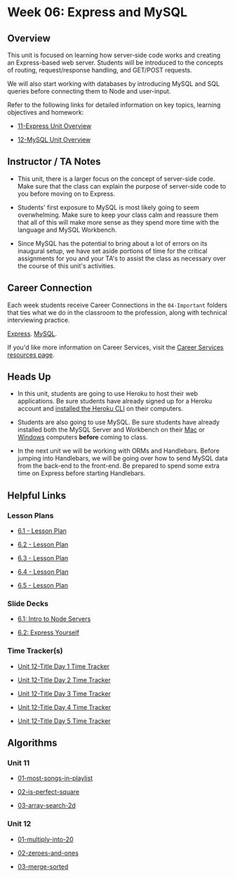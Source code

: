 # Week 06: Express and MySQL

## Overview

This unit is focused on learning how server-side code works and creating an Express-based web server. Students will be introduced to the concepts of routing, request/response handling, and GET/POST requests.

We will also start working with databases by introducing MySQL and SQL queries before connecting them to Node and user-input.

Refer to the following links for detailed information on key topics, learning objectives and homework:

  * [11-Express Unit Overview](../../../01-Class-Content/11-express/README.md)

  * [12-MySQL Unit Overview](../../../01-Class-Content/12-mysql/README.md)

## Instructor / TA Notes

* This unit, there is a larger focus on the concept of server-side code. Make sure that the class can explain the purpose of server-side code to you before moving on to Express. 

* Students' first exposure to MySQL is most likely going to seem overwhelming. Make sure to keep your class calm and reassure them that all of this will make more sense as they spend more time with the language and MySQL Workbench.

* Since MySQL has the potential to bring about a lot of errors on its inaugural setup, we have set aside portions of time for the critical assignments for you and your TA's to assist the class as necessary over the course of this unit's activities.

## Career Connection
Each week students receive Career Connections in the `04-Important` folders that ties what we do in the classroom to the profession, along with technical interviewing practice.

[Express](../../../01-Class-Content/11-Express/04-Important/CAREER-CONNECTION.md).
[MySQL](../../../01-Class-Content/12-MySQL/04-Important/CAREER-CONNECTION.md).

If you'd like more information on Career Services, visit the [Career Services resources page](http://bit.ly/CodingCS).

## Heads Up

* In this unit, students are going to use Heroku to host their web applications. Be sure students have already signed up for a Heroku account and [installed the Heroku CLI](../../../01-Class-Content/11-express/04-Important/heroku-install.md) on their computers.

* Students are also going to use MySQL. Be sure students have already installed both the MySQL Server and Workbench on their [Mac](../../../01-Class-Content/12-MySQL/04-Important/mysql-mac-guide.md) or [Windows](../../../01-Class-Content/12-MySQL/04-Important/mysql-windows-guide.md) computers **before** coming to class.

* In the next unit we will be working with ORMs and Handlebars. Before jumping into Handlebars, we will be going over how to send MySQL data from the back-end to the front-end. Be prepared to spend some extra time on Express before starting Handlebars.

## Helpful Links

### Lesson Plans

  * [6.1 - Lesson Plan](01-Day/01-Day-LessonPlan.md)

  * [6.2 - Lesson Plan](02-Day/02-Day-LessonPlan.md)

  * [6.3 - Lesson Plan](03-Day/03-Day-LessonPlan.md)

  * [6.4 - Lesson Plan](04-Day/04-Day-LessonPlan.md)

  * [6.5 - Lesson Plan](05-Day/05-Day-LessonPlan.md)

### Slide Decks

  * [6.1: Intro to Node Servers](https://docs.google.com/presentation/d/1tVXZx3l2azL-NsN-sVPlHmYPbkYsKrvLE_mXR6XH96M/edit?usp=sharing)

  * [6.2: Express Yourself](https://docs.google.com/presentation/d/1W0_OTbihkOibQbwIt3nbeqOJchgM9IBAkvgPMOm7Oq4/edit?usp=sharing)

### Time Tracker(s)

  * [Unit 12-Title Day 1 Time Tracker](https://docs.google.com/spreadsheets/d/105fwzlYpuj5EqJutMqekdjo9_fcyiMhE/edit#gid=194207795)

  * [Unit 12-Title Day 2 Time Tracker](https://docs.google.com/spreadsheets/d/1OqSsyFSCE1bBPxIoM5Ql2ak9iMCwXGP2/edit#gid=412217995)

  * [Unit 12-Title Day 3 Time Tracker](https://docs.google.com/spreadsheets/d/1HaQZhIABW3us3z_EtTpz5oj0h888YxWW/edit#gid=1519417688)

  * [Unit 12-Title Day 4 Time Tracker](https://docs.google.com/spreadsheets/d/1ZecDzfTzFRKFMWICcLQiD9ehS8UZRl5-/edit#gid=1889363014)

  * [Unit 12-Title Day 5 Time Tracker](https://docs.google.com/spreadsheets/d/1f2mWnABZScVsJKpcUxVUoLgP5hZJCpd0/edit#gid=489496587)

## Algorithms

### Unit 11

  * [01-most-songs-in-playlist](../../../01-Class-Content/11-Express/03-Algorithms/01-most-songs-in-playlist)

  * [02-is-perfect-square](../../../01-Class-Content/11-Express/03-Algorithms/02-is-perfect-square)

  * [03-array-search-2d](../../../01-Class-Content/11-Express/03-Algorithms/03-array-search-2d)

### Unit 12

  * [01-multiply-into-20](../../../01-Class-Content/12-MySQL/03-Algorithms/01-multiply-into-20)

  * [02-zeroes-and-ones](../../../01-Class-Content/12-MySQL/03-Algorithms/02-zeroes-and-ones)

  * [03-merge-sorted](../../../01-Class-Content/12-MySQL/03-Algorithms/03-merge-sorted)